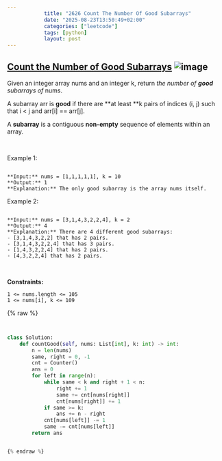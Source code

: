 ```yaml
---
            title: "2626 Count The Number Of Good Subarrays"
            date: "2025-08-23T13:50:49+02:00"
            categories: ["leetcode"]
            tags: [python]
            layout: post
---
```

            
## [Count the Number of Good Subarrays](https://leetcode.com/problems/count-the-number-of-good-subarrays) ![image](https://img.shields.io/badge/Difficulty-Medium-orange)

Given an integer array nums and an integer k, return *the number of **good** subarrays of* nums.

A subarray arr is **good** if there are **at least **k pairs of indices (i, j) such that i < j and arr[i] == arr[j].

A **subarray** is a contiguous **non-empty** sequence of elements within an array.

 

Example 1:

```

**Input:** nums = [1,1,1,1,1], k = 10
**Output:** 1
**Explanation:** The only good subarray is the array nums itself.

```

Example 2:

```

**Input:** nums = [3,1,4,3,2,2,4], k = 2
**Output:** 4
**Explanation:** There are 4 different good subarrays:
- [3,1,4,3,2,2] that has 2 pairs.
- [3,1,4,3,2,2,4] that has 3 pairs.
- [1,4,3,2,2,4] that has 2 pairs.
- [4,3,2,2,4] that has 2 pairs.

```

 

**Constraints:**

	1 <= nums.length <= 105
	1 <= nums[i], k <= 109

{% raw %}


```python


class Solution:
    def countGood(self, nums: List[int], k: int) -> int:
        n = len(nums)
        same, right = 0, -1
        cnt = Counter()
        ans = 0
        for left in range(n):
            while same < k and right + 1 < n:
                right += 1
                same += cnt[nums[right]]
                cnt[nums[right]] += 1
            if same >= k:
                ans += n - right
            cnt[nums[left]] -= 1
            same -= cnt[nums[left]]
        return ans


{% endraw %}
```
